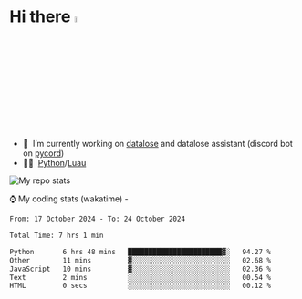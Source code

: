 # Hi there <img src="https://media.giphy.com/media/hvRJCLFzcasrR4ia7z/giphy.gif" width="5%"></a>
- 🥽 &nbsp;I’m currently working on [datalose](https://www.roblox.com/games/16971245917) and datalose assistant (discord bot on [pycord](https://github.com/Pycord-Development/pycord))
- 👨‍💻 &nbsp;[Python](https://python.org)/[Luau](https://luau.org)

<img alt="My repo stats" src="https://github-readme-stats.vercel.app/api?username=FrostX-Official&show_icons=true&theme=radical">

⌚ My coding stats (wakatime) -

<!--START_SECTION:waka-->

```txt
From: 17 October 2024 - To: 24 October 2024

Total Time: 7 hrs 1 min

Python       6 hrs 48 mins   ███████████████████████▓░   94.27 %
Other        11 mins         ▓░░░░░░░░░░░░░░░░░░░░░░░░   02.68 %
JavaScript   10 mins         ▓░░░░░░░░░░░░░░░░░░░░░░░░   02.36 %
Text         2 mins          ░░░░░░░░░░░░░░░░░░░░░░░░░   00.54 %
HTML         0 secs          ░░░░░░░░░░░░░░░░░░░░░░░░░   00.12 %
```

<!--END_SECTION:waka-->
